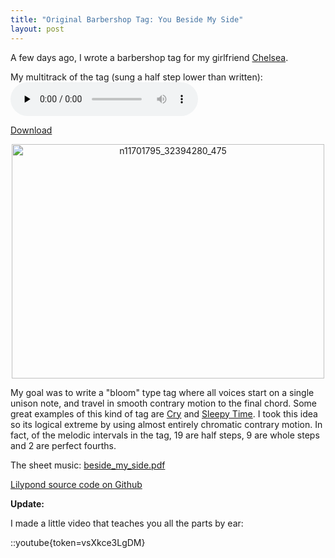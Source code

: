```yaml
---
title: "Original Barbershop Tag: You Beside My Side"
layout: post
---
```


A few days ago, I wrote a barbershop tag for my girlfriend <a href="http://www.chelseahollow.com">Chelsea</a>.

My multitrack of the tag (sung a half step lower than written):
<audio id="wp_mep_32" src="/uploads/2009/04/you-beside-my-side.mp3" type="audio/mp3"    controls="controls" preload="none"  ></audio>

<a href="/uploads/2009/04/you-beside-my-side.mp3">Download</a>
<p style="text-align: center;"><a href="/uploads/2009/04/n11701795_32394280_475.jpg"><img class="size-large wp-image-411 aligncenter" title="n11701795_32394280_475" alt="n11701795_32394280_475" src="/uploads/2009/04/n11701795_32394280_475-500x375.jpg" width="500" height="375" /></a></p>
My goal was to write a "bloom" type tag where all voices<span id="more-403"></span> start on a single unison note, and travel in smooth contrary motion to the final chord. Some great examples of this kind of tag are <a href="/blog/barbershop-multi-track-cry/">Cry</a> and <a href="/blog/tag-sleepy-time-down-south/">Sleepy Time</a>. I took this idea so its logical extreme by using almost entirely chromatic contrary motion. In fact, of the melodic intervals in the tag, 19 are half steps, 9 are whole steps and 2 are perfect fourths.

The sheet music: <a href="/uploads/2009/04/beside_my_side.pdf">beside_my_side.pdf</a>

<a href="https://github.com/captbaritone/eldredge-you_beside_my_side">Lilypond source code on Github</a>

<strong>Update:</strong>

I made a little video that teaches you all the parts by ear:

::youtube{token=vsXkce3LgDM}
